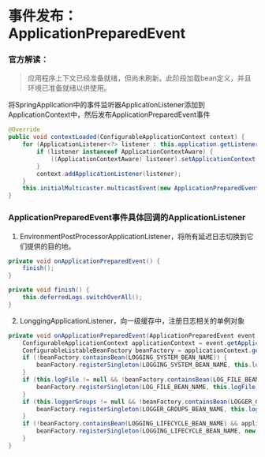 # 事件发布： ApplicationPreparedEvent

### 官方解读：
> 应用程序上下文已经准备就绪，但尚未刷新。此阶段加载bean定义，并且环境已准备就绪以供使用。

将SpringApplication中的事件监听器ApplicationListener添加到ApplicationContext中，然后发布ApplicationPreparedEvent事件
```java
@Override
public void contextLoaded(ConfigurableApplicationContext context) {
	for (ApplicationListener<?> listener : this.application.getListeners()) {
		if (listener instanceof ApplicationContextAware) {
			((ApplicationContextAware) listener).setApplicationContext(context);
		}
		context.addApplicationListener(listener);
	}
	this.initialMulticaster.multicastEvent(new ApplicationPreparedEvent(this.application, this.args, context));
}
```

### ApplicationPreparedEvent事件具体回调的ApplicationListener
1. EnvironmentPostProcessorApplicationListener，将所有延迟日志切换到它们提供的目的地。
```java
private void onApplicationPreparedEvent() {
	finish();
}

private void finish() {
	this.deferredLogs.switchOverAll();
}
```
2. LonggingApplicationListener，向一级缓存中，注册日志相关的单例对象
```java
private void onApplicationPreparedEvent(ApplicationPreparedEvent event) {
	ConfigurableApplicationContext applicationContext = event.getApplicationContext();
	ConfigurableListableBeanFactory beanFactory = applicationContext.getBeanFactory();
	if (!beanFactory.containsBean(LOGGING_SYSTEM_BEAN_NAME)) {
		beanFactory.registerSingleton(LOGGING_SYSTEM_BEAN_NAME, this.loggingSystem);
	}
	if (this.logFile != null && !beanFactory.containsBean(LOG_FILE_BEAN_NAME)) {
		beanFactory.registerSingleton(LOG_FILE_BEAN_NAME, this.logFile);
	}
	if (this.loggerGroups != null && !beanFactory.containsBean(LOGGER_GROUPS_BEAN_NAME)) {
		beanFactory.registerSingleton(LOGGER_GROUPS_BEAN_NAME, this.loggerGroups);
	}
	if (!beanFactory.containsBean(LOGGING_LIFECYCLE_BEAN_NAME) && applicationContext.getParent() == null) {
		beanFactory.registerSingleton(LOGGING_LIFECYCLE_BEAN_NAME, new Lifecycle());
	}
}
```